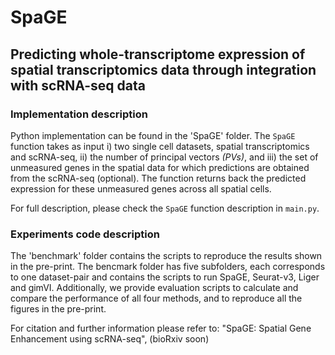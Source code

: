 # SpaGE
## Predicting whole-transcriptome expression of spatial transcriptomics data through integration with scRNA-seq data 

### Implementation description

Python implementation can be found in the 'SpaGE' folder. The ```SpaGE``` function takes as input i) two single cell datasets, spatial transcriptomics and scRNA-seq, ii) the number of principal vectors *(PVs)*, and iii) the set of unmeasured genes in the spatial data for which predictions are obtained from the scRNA-seq (optional). The function returns back the predicted expression for these unmeasured genes across all spatial cells. 

For full description, please check the ```SpaGE``` function description in ```main.py```.

### Experiments code description

The 'benchmark' folder contains the scripts to reproduce the results shown in the pre-print. The bencmark folder has five subfolders, each corresponds to one dataset-pair and contains the scripts to run SpaGE, Seurat-v3, Liger and gimVI. Additionally, we provide evaluation scripts to calculate and compare the performance of all four methods, and to reproduce all the figures in the pre-print.

For citation and further information please refer to:
"SpaGE: Spatial Gene Enhancement using scRNA-seq", (bioRxiv soon)
